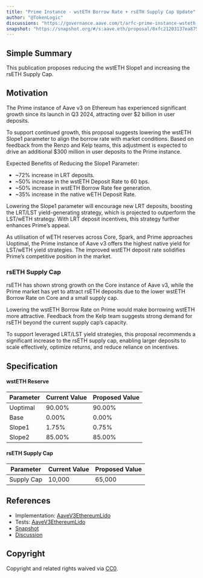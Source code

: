 ```yaml
---
title: "Prime Instance - wstETH Borrow Rate + rsETH Supply Cap Update"
author: "@TokenLogic"
discussions: "https://governance.aave.com/t/arfc-prime-instance-wsteth-borrow-rate-rseth-supply-cap-update/20644"
snapshot: "https://snapshot.org/#/s:aave.eth/proposal/0xfc21203137ea8753ab8903fe4edd568bcaa7ea084586a7acb2c3b361d3dae9c8"
---
```


## Simple Summary

This publication proposes reducing the wstETH Slope1 and increasing the rsETH Supply Cap.

## Motivation

The Prime instance of Aave v3 on Ethereum has experienced significant growth since its launch in Q3 2024, attracting over $2 billion in user deposits.

To support continued growth, this proposal suggests lowering the wstETH Slope1 parameter to align the borrow rate with market conditions. Based on feedback from the Renzo and Kelp teams, this adjustment is expected to drive an additional $300 million in user deposits to the Prime instance.

Expected Benefits of Reducing the Slope1 Parameter:

- ~72% increase in LRT deposits.
- ~50% increase in the wstETH Deposit Rate to 60 bps.
- ~50% increase in wstETH Borrow Rate fee generation.
- ~35% increase in the native wETH Deposit Rate.

Lowering the Slope1 parameter will encourage new LRT deposits, boosting the LRT/LST yield-generating strategy, which is projected to outperform the LST/wETH strategy. With LRT deposit incentives, this strategy further enhances Prime’s appeal.

As utilisation of wETH reserves across Core, Spark, and Prime approaches Uoptimal, the Prime instance of Aave v3 offers the highest native yield for LST/wETH yield strategies. The improved wstETH deposit rate solidifies Prime’s competitive position in the market.

### rsETH Supply Cap

rsETH has shown strong growth on the Core instance of Aave v3, while the Prime market has yet to attract rsETH deposits due to the lower wstETH Borrow Rate on Core and a small supply cap.

Lowering the wstETH Borrow Rate on Prime would make borrowing wstETH more attractive. Feedback from the Kelp team suggests strong demand for rsETH beyond the current supply cap’s capacity.

To support leveraged LRT/LST yield strategies, this proposal recommends a significant increase to the rsETH supply cap, enabling larger deposits to scale effectively, optimize returns, and reduce reliance on incentives.

## Specification

#### wstETH Reserve

| Parameter | Current Value | Proposed Value |
| --------- | ------------- | -------------- |
| Uoptimal  | 90.00%        | 90.00%         |
| Base      | 0.00%         | 0.00%          |
| Slope1    | 1.75%         | 0.75%          |
| Slope2    | 85.00%        | 85.00%         |

#### rsETH Supply Cap

| Parameter  | Current Value | Proposed Value |
| ---------- | ------------- | -------------- |
| Supply Cap | 10,000        | 65,000         |

## References

- Implementation: [AaveV3EthereumLido](https://github.com/bgd-labs/aave-proposals-v3/blob/main/src/20250122_AaveV3EthereumLido_PrimeInstanceWstETHBorrowRateRsETHSupplyCapUpdate/AaveV3EthereumLido_PrimeInstanceWstETHBorrowRateRsETHSupplyCapUpdate_20250122.sol)
- Tests: [AaveV3EthereumLido](https://github.com/bgd-labs/aave-proposals-v3/blob/main/src/20250122_AaveV3EthereumLido_PrimeInstanceWstETHBorrowRateRsETHSupplyCapUpdate/AaveV3EthereumLido_PrimeInstanceWstETHBorrowRateRsETHSupplyCapUpdate_20250122.t.sol)
- [Snapshot](https://snapshot.org/#/s:aave.eth/proposal/0xfc21203137ea8753ab8903fe4edd568bcaa7ea084586a7acb2c3b361d3dae9c8)
- [Discussion](https://governance.aave.com/t/arfc-prime-instance-wsteth-borrow-rate-rseth-supply-cap-update/20644)

## Copyright

Copyright and related rights waived via [CC0](https://creativecommons.org/publicdomain/zero/1.0/).
